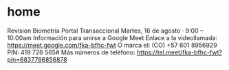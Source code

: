 # home
Revision Biometria Portal Transaccional
Martes, 16 de agosto · 9:00 – 10:00am
Información para unirse a Google Meet
Enlace a la videollamada: https://meet.google.com/fka-bfhc-fwt
O marca el: ‪(CO) +57 601 8956929‬ PIN: ‪419 726 565‬#
Más números de teléfono: https://tel.meet/fka-bfhc-fwt?pin=6837766856878
